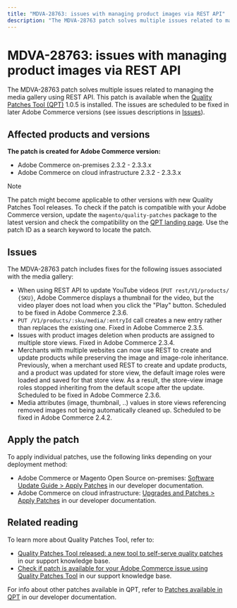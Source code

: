 ```yaml
---
title: "MDVA-28763: issues with managing product images via REST API"
description: "The MDVA-28763 patch solves multiple issues related to managing the media gallery using REST API. This patch is available when the [Quality Patches Tool (QPT)](https://support.magento.com/hc/en-us/articles/360047139492) 1.0.5 is installed. The issues are scheduled to be fixed in later Adobe Commerce versions (see issues descriptions in [Issues](https://support.magento.com/hc/en-us/articles/360050056271#issues))."
---
```


# MDVA-28763: issues with managing product images via REST API

The MDVA-28763 patch solves multiple issues related to managing the media gallery using REST API. This patch is available when the [Quality Patches Tool (QPT)](https://support.magento.com/hc/en-us/articles/360047139492) 1.0.5 is installed. The issues are scheduled to be fixed in later Adobe Commerce versions (see issues descriptions in [Issues](https://support.magento.com/hc/en-us/articles/360050056271#issues)).

## Affected products and versions

**The patch is created for Adobe Commerce version:**

* Adobe Commerce on-premises 2.3.2 - 2.3.3.x
* Adobe Commerce on cloud infrastructure 2.3.2 - 2.3.3.x

>[!NOTE]
>
>The patch might become applicable to other versions with new Quality Patches Tool releases. To check if the patch is compatible with your Adobe Commerce version, update the `magento/quality-patches` package to the latest version and check the compatibility on the [QPT landing page](https://devdocs.magento.com/quality-patches/tool.html#patch-grid). Use the patch ID as a search keyword to locate the patch.

## Issues

The MDVA-28763 patch includes fixes for the following issues associated with the media gallery:

* When using REST API to update YouTube videos (`PUT rest/V1/products/ {SKU}`, Adobe Commerce displays a thumbnail for the video, but the video player does not load when you click the "Play" button. Scheduled to be fixed in Adobe Commerce 2.3.6.
* `PUT /V1/products/:sku/media/:entryId` call creates a new entry rather than replaces the existing one. Fixed in Adobe Commerce 2.3.5.
* Issues with product images deletion when products are assigned to multiple store views. Fixed in Adobe Commerce 2.3.4.
* Merchants with multiple websites can now use REST to create and update products while preserving the image and image-role inheritance. Previously, when a merchant used REST to create and update products, and a product was updated for store view, the default image roles were loaded and saved for that store view. As a result, the store-view image roles stopped inheriting from the default scope after the update. Scheduled to be fixed in Adobe Commerce 2.3.6.
* Media attributes (image, thumbnail, ..) values in store views referencing removed images not being automatically cleaned up. Scheduled to be fixed in Adobe Commerce 2.4.2.

## Apply the patch

To apply individual patches, use the following links depending on your deployment method:

* Adobe Commerce or Magento Open Source on-premises: [Software Update Guide > Apply Patches](https://devdocs.magento.com/guides/v2.4/comp-mgr/patching/mqp.html) in our developer documentation.
* Adobe Commerce on cloud infrastructure: [Upgrades and Patches > Apply Patches](https://devdocs.magento.com/cloud/project/project-patch.html) in our developer documentation.

## Related reading

To learn more about Quality Patches Tool, refer to:

* [Quality Patches Tool released: a new tool to self-serve quality patches](https://support.magento.com/hc/en-us/articles/360047139492) in our support knowledge base.
* [Check if patch is available for your Adobe Commerce issue using Quality Patches Tool](https://support.magento.com/hc/en-us/articles/360047125252) in our support knowledge base.

For info about other patches available in QPT, refer to [Patches available in QPT](https://devdocs.magento.com/quality-patches/tool.html#patch-grid) in our developer documentation.